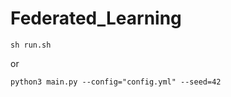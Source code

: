 # Federated_Learning

``````
sh run.sh
``````

or

``````
python3 main.py --config="config.yml" --seed=42
``````